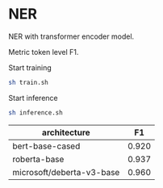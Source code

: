 # NER
NER with transformer encoder model. 


Metric token level F1.


Start training
```bash
sh train.sh
```
Start inference
```bash
sh inference.sh
```


| architecture | F1    |
|-----------|-------|
| bert-base-cased | 0.920 | 
| roberta-base | 0.937 |
| microsoft/deberta-v3-base | 0.960 |
